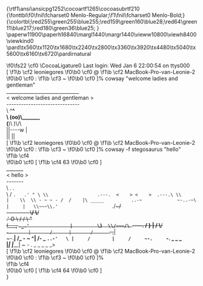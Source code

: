 {\rtf1\ansi\ansicpg1252\cocoartf1265\cocoasubrtf210
{\fonttbl\f0\fnil\fcharset0 Menlo-Regular;\f1\fnil\fcharset0 Menlo-Bold;}
{\colortbl;\red255\green255\blue255;\red159\green160\blue28;\red64\green11\blue217;\red180\green36\blue25;
}
\paperw11900\paperh16840\margl1440\margr1440\vieww10800\viewh8400\viewkind0
\pard\tx560\tx1120\tx1680\tx2240\tx2800\tx3360\tx3920\tx4480\tx5040\tx5600\tx6160\tx6720\pardirnatural

\f0\fs22 \cf0 \CocoaLigature0 Last login: Wed Jan  6 22:00:54 on ttys000\
[
\f1\b \cf2 leoniegores
\f0\b0 \cf0 @
\f1\b \cf2 MacBook-Pro-van-Leonie-2
\f0\b0 \cf0 : 
\f1\b \cf3 ~
\f0\b0 \cf0 ]% cowsay "welcome ladies and gentleman"\
 ______________________________ \
< welcome ladies and gentleman >\
 ------------------------------ \
        \\   ^__^\
         \\  (oo)\\_______\
            (__)\\       )\\/\\\
                ||----w |\
                ||     ||\
[
\f1\b \cf2 leoniegores
\f0\b0 \cf0 @
\f1\b \cf2 MacBook-Pro-van-Leonie-2
\f0\b0 \cf0 : 
\f1\b \cf3 ~
\f0\b0 \cf0 ]% cowsay -f stegosaurus "hello"  
\f1\b \cf4  
\f0\b0 \cf0 [
\f1\b \cf4 63
\f0\b0 \cf0 ]\
 _______ \
< hello >\
 ------- \
\\                             .       .\
 \\                           / `.   .' " \
  \\                  .---.  <    > <    >  .---.\
   \\                 |    \\  \\ - ~ ~ - /  /    |\
         _____          ..-~             ~-..-~\
        |     |   \\~~~\\.'                    `./~~~/\
       ---------   \\__/                        \\__/\
      .'  O    \\     /               /       \\  " \
     (_____,    `._.'               |         \}  \\/~~~/\
      `----.          /       \}     |        /    \\__/\
            `-.      |       /      |       /      `. ,~~|\
                ~-.__|      /_ - ~ ^|      /- _      `..-'   \
                     |     /        |     /     ~-.     `-. _  _  _\
                     |_____|        |_____|         ~ - . _ _ _ _ _>\
[
\f1\b \cf2 leoniegores
\f0\b0 \cf0 @
\f1\b \cf2 MacBook-Pro-van-Leonie-2
\f0\b0 \cf0 : 
\f1\b \cf3 ~
\f0\b0 \cf0 ]%                                
\f1\b \cf4  
\f0\b0 \cf0 [
\f1\b \cf4 64
\f0\b0 \cf0 ]\
}